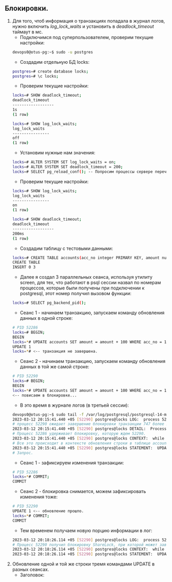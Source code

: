 ## Блокировки.

1. Для того, чтоб информация о транзакциях попадала в журнал логов, нужно включить *log_lock_waits* и установить 
в *deadlock_timeout* таймаут в мс.
    - Подключимся под суперпользователем, проверим текущие настройки:
    ```bash
    devops0@otus-pg:~$ sudo -u postgres 
    ```
    - Создадим отдельную БД locks:
    ```bash
    postgres=# create database locks;
    postgres=# \c locks;
    ```
    - Проверим текущие настройки:
    ```bash
    locks=# SHOW deadlock_timeout;
    deadlock_timeout
    ------------------
    1s
    (1 row)
    
    locks=# SHOW log_lock_waits;
    log_lock_waits
    ----------------
    off
    (1 row)
    ```
    - Установим нужные нам значения:
    ```bash
    locks=# ALTER SYSTEM SET log_lock_waits = on;
    locks=# ALTER SYSTEM SET deadlock_timeout = 200;
    locks=# SELECT pg_reload_conf(); -- Попросим процессы сервере перечитать конфигурационные файлы.
    
    ```
    - Проверим текущие настройки:
    ```bash
    locks=# SHOW log_lock_waits;
    log_lock_waits
    ----------------
    on
    (1 row)
    
    locks=# SHOW deadlock_timeout;
    deadlock_timeout
    ------------------
    200ms
    (1 row)

    ```
    - Создадим таблицу с тестовыми данными:
    ```bash
   locks=# CREATE TABLE accounts(acc_no integer PRIMARY KEY, amount numeric); INSERT INTO accounts VALUES (1,1000.00), (2,2000.00), (3,3000.00);
   CREATE TABLE
   INSERT 0 3
    ```
    - Далее я создал 3 параллельных сеанса, используя утилиту screen, для тех, что работают в psql сессии назвал по 
   номерам процессов, которые были получены при подключении к postgresql, этот номер получил вызовом функции:
    ```bash
    locks=# SELECT pg_backend_pid();    
    ```
    - Сеанс 1 - начинаем транзакцию, запускаем команду обновления данных в одной строке:
    ```bash
    # PID 52286
    locks=# BEGIN;
    BEGIN
    locks=*# UPDATE accounts SET amount = amount + 100 WHERE acc_no = 1;
    UPDATE 1
    locks=*# <-- транзакция не завершена.
    ```
    - Сеанс 2 - начинаем транзакцию, запускаем команду обновления данных в той же самой строке:
    ```bash
    # PID 52290
    locks=# BEGIN;
    BEGIN
    locks=*# UPDATE accounts SET amount = amount + 100 WHERE acc_no = 1;
    <-- повисаем в блокировке...
    ```
    - В это время в журнале логов (в третьей сессии):
    ```bash
   devops0@otus-pg:~$ sudo tail -f /var/log/postgresql/postgresql-14-main.log
   2023-03-12 20:15:41.440 +05 [52290] postgres@locks LOG:  process 52290 still waiting for ShareLock on transaction 747 after 200.160 ms
    # процесс 52290 ожидает завершение блокировки транзакции 747 более 200.160 мс.
   2023-03-12 20:15:41.440 +05 [52290] postgres@locks DETAIL:  Process holding the lock: 52286. Wait queue: 52290.
    # Процесс 52286 удерживает блокировку, которую ждем 52290.
   2023-03-12 20:15:41.440 +05 [52290] postgres@locks CONTEXT:  while updating tuple (0,12) in relation "accounts"
    # Все это происходит в контексте обновления строки в таблице accounts.
   2023-03-12 20:15:41.440 +05 [52290] postgres@locks STATEMENT:  UPDATE accounts SET amount = amount + 100 WHERE acc_no = 1;
    # Запрос.
    
    ```
    - Сеанс 1 - зафиксируем изменения транзакции:
    ```bash
   # PID 52286
   locks=*# COMMIT;
   COMMIT
    ```
    - Сеанс 2 - блокировка снимается, можем зафиксировать изменения тоже:
    ```bash
   # PID 52290
   UPDATE 1 <-- обновление прошло.
   locks=*# COMMIT;
   COMMIT
    ```
    - Тем временем получаем новую порцию информации в лог:
    ```bash
   2023-03-12 20:18:26.114 +05 [52290] postgres@locks LOG:  process 52290 acquired ShareLock on transaction 747 after 164874.101 ms
    # Процесс 52290 получил блокировку ShareLock, при которой может завершить свою задачу (спустя 164874.101 мс).
   2023-03-12 20:18:26.114 +05 [52290] postgres@locks CONTEXT:  while updating tuple (0,12) in relation "accounts"
   2023-03-12 20:18:26.114 +05 [52290] postgres@locks STATEMENT:  UPDATE accounts SET amount = amount + 100 WHERE acc_no = 1;
    ```
3. Обновление одной и той же строки тремя командами UPDATE в разных сеансах.
   - Заголовок:
    ```bash
    
    ```